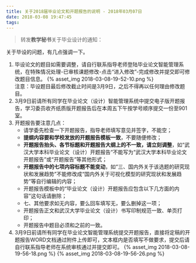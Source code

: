 ```yaml
---
title: 关于2018届毕业论文和开题报告的说明 - 2018年03月07日
date: 2018-03-08 19:47:45
tags:
---
```

> 转发**教学秘书**关于毕业设计的通知：

关于毕设的问题，有几点强调一下。

1. 毕设论文的题目如需要调整，请自行联系指导老师登陆毕业论文智能管理系统，在特殊情况处理-已审核课题修改-点击“进入修改”-完成修改并提交即可修改题目信息。
    {% asset_img 2018-03-08-19-52-10.png %}
    <div class="tip">
    注意：毕设题目最后修改截止时间是3月9日，之后不得再以任何理由修改题目。
    </div>
2. 3月9日前请所有同学在毕业论文（设计）智能管理系统中提交电子版开题报告，学习委员收齐纸质版开题报告后在本周五下午按学号顺序提交一份至901室。
3. 开题报告要注意几点：
    - 请学委先检查一下开题报告，指导老师填写意见并签字，不能空；
    - **提纲内容要和学校发放的开题报告模板一致**，不要随便修改；
    - **开题报告抬头、各节标题和开题报告大纲上的不一致，请立刻调整**，如“武汉大学本科毕业论文（设计）开题报告“不能写为“武汉大学本科毕业论文开题报告”或“开题报告”等其他形式；
    - **开题报告中的七项内容标题不能变动**，如“三、国内外关于该选题的研究现状和发展趋势”不能修改成“国内外关于可视化模型的研究现状和发展趋势”等自行编辑的内容；
    - 开题报告模板中的“毕业论文（设计）开题报告应包含以下几方面的内容”这句话请删除；
    - 七、其他要求如无内容，要么回车填写无，要么删掉这一项；
    - 开题报告正文和武汉大学毕业论文（设计）书写印制规范一致、单页打印；
    - 开题报告中题目必须和之前的一致。
4. 3月9日前请所有同学在毕业论文智能管理系统提交开题报告，直接将定稿的开题报告WORD文档通过附件上传即可，文本框内是否填写不做要求，提交后请自行联系指导老师在系统审核通过并提交即可。
    {% asset_img 2018-03-08-19-56-18.png %}
    {% asset_img 2018-03-08-19-56-26.png %}